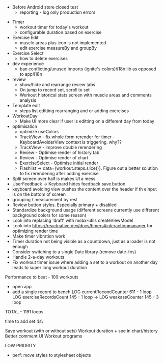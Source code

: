 - Before Android store closed test
  - reporting - log only production errors

* Timer
  - workout timer for today's workout
  - configurable duration based on exercise
* Exercise Edit
  - muscle areas plus icon is not implemented
  - edit exercise measureBy and groupBy
* Exercise Select
  - how to delete exercises
* dev experience
  - ban conflicting/unused imports (ignite's colors)/i18n lib as opposed to app/i18n
* review
  - show/hide and rearrange review tabs
  - On jump to record set, scroll to set
  - Workout historical stats screen with muscle areas and comments analysis
* Template edit
  - steps list editting rearranging and or adding exercises
* WorkoutDay
  - Make UI more clear if user is editting on a different day from today
* optimisation
  - optimize useColors
  - TrackView - fix whole form rerender for timer - KeyboardAvoiderView context is triggering. why??
  - TrackView - improve double rerendering
  - Review - Optimise render of history tab
  - Review - Optimise render of chart
  - ExerciseSelect - Optimise initial render
  - Flashlist -> data={workout.steps.slice()}. Figure out a better solution to fix rerendering after adding exercise
* Split screen over half is makes UI a mess
* UserFeedback -> Keyboard hides feedback save button
* keyboard avoiding view pushes the content over the header if th einput is on the bottom of screen
* grouping / measurement by rest
* Review button styles. Especially primary + disabled
* Standardize background usage (different screens currently use different background colors for some reason)
* Look into replacing 'draft' with mobx-utils createViewModel
* Look into https://reactnative.dev/docs/timers#interactionmanager for optimizing render time
* Make timer vibration work
* Timer duration not being visible as a countdown, just as a loader is not enough
* Consider switching to a single Date library (remove date-fns)
* Handle 2-a-day workouts
* Fix workout timer issue where adding a set to a workout on another day leads to super long workout duration

Performance to beat -
100 workouts

- open app
- add a single record to bench
  LOG currentRecondCounter 611 - 1 loop
  LOG exerciseRecordsCount 145 - 1 loop
  -> LOG weakassCounter 145 - 3 loop

TOTAL - 1191 loops

time to add set 4s\

Save workout (with or without sets)
Workout duration + see in chart/history
Better comment UI
Workout programs

LOW PRIORITY

- perf: move styles to stylesheet objects
